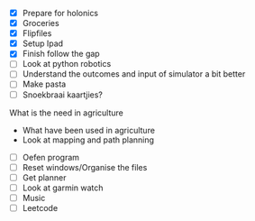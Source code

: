 - [x] Prepare for holonics
- [x] Groceries
- [x] Flipfiles
- [x] Setup Ipad
- [x] Finish follow the gap
- [ ] Look at python robotics
- [ ] Understand the outcomes and input of simulator a bit better
- [ ] Make pasta
- [ ] Snoekbraai kaartjies?

 What is the need in agriculture
- What have been used in agriculture
- Look at mapping and path planning

- [ ] Oefen program
- [ ] Reset windows/Organise the files
- [ ] Get planner
- [ ] Look at garmin watch
- [ ] Music
- [ ] Leetcode
